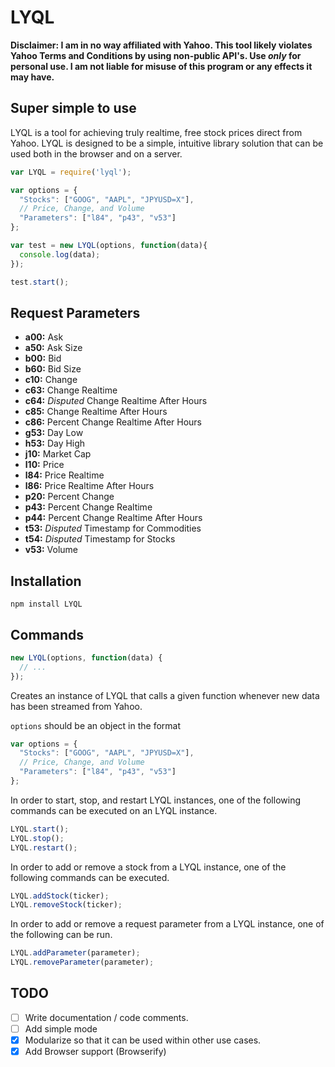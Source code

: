 # LYQL
**Disclaimer: I am in no way affiliated with Yahoo. This tool likely violates Yahoo Terms and Conditions by using non-public API's. Use *only* for personal use. I am not liable for misuse of this program or any effects it may have.**

## Super simple to use
LYQL is a tool for achieving truly realtime, free stock prices direct from Yahoo. LYQL is designed to be a simple, intuitive library solution that can be used both in the browser and on a server.
```javascript
var LYQL = require('lyql');

var options = {
  "Stocks": ["GOOG", "AAPL", "JPYUSD=X"],
  // Price, Change, and Volume
  "Parameters": ["l84", "p43", "v53"]
};

var test = new LYQL(options, function(data){
  console.log(data);
});

test.start();
```


## Request Parameters
* **a00:** Ask
* **a50:** Ask Size
* **b00:** Bid
* **b60:** Bid Size
* **c10:** Change
* **c63:** Change Realtime
* **c64:** *Disputed* Change Realtime After Hours
* **c85:** Change Realtime After Hours
* **c86:** Percent Change Realtime After Hours
* **g53:** Day Low
* **h53:** Day High
* **j10:** Market Cap
* **l10:** Price
* **l84:** Price Realtime
* **l86:** Price Realtime After Hours
* **p20:** Percent Change
* **p43:** Percent Change Realtime
* **p44:** Percent Change Realtime After Hours
* **t53:** *Disputed* Timestamp for Commodities
* **t54:** *Disputed* Timestamp for Stocks
* **v53:** Volume

## Installation
`npm install LYQL`

## Commands
```javascript
new LYQL(options, function(data) {
  // ...
});
```
Creates an instance of LYQL that calls a given function whenever new data has been streamed from Yahoo.

`options` should be an object in the format
```javascript
var options = {
  "Stocks": ["GOOG", "AAPL", "JPYUSD=X"],
  // Price, Change, and Volume
  "Parameters": ["l84", "p43", "v53"]
};
```
In order to start, stop, and restart LYQL instances, one of the following commands can be executed on an LYQL instance.
```javascript
LYQL.start();
LYQL.stop();
LYQL.restart();
```
In order to add or remove a stock from a LYQL instance, one of the following commands can be executed.
```javascript
LYQL.addStock(ticker);
LYQL.removeStock(ticker);
```
In order to add or remove a request parameter from a LYQL instance, one of the following can be run.
```javascript
LYQL.addParameter(parameter);
LYQL.removeParameter(parameter);
```


## TODO
- [ ] Write documentation / code comments.
- [ ] Add simple mode
- [x] Modularize so that it can be used within other use cases.
- [x] Add Browser support (Browserify)
